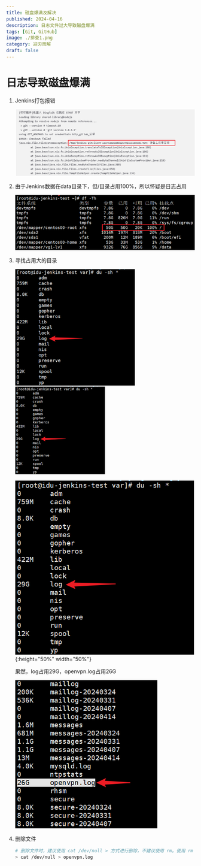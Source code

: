 ```yaml
---
title: 磁盘爆满及解决
published: 2024-04-16
description: 日志文件过大导致磁盘爆满
tags: [Git, GitHub]
image: ./排查1.png
category: 迎刃而解
draft: false
---
```


# 日志导致磁盘爆满

1. Jenkins打包报错

   ![报错](报错.png)	

2. 由于Jenkins数据在data目录下，但/目录占用100%，所以怀疑是日志占用

   ![排查1](排查1.png)	

3. 寻找占用大的目录

   <img src="排查2.png" alt="排查2" style="zoom:67%;" />

   <img src="排查2.png" width="50%" height="50%">

   ![test image size](排查2.png){:height="50%" width="50%"}

   果然，log占用29G，openvpn.log占用26G

   ![排查3](排查3.png)	

5. 删除文件

   ```sh
   # 删除文件时，建议使用 cat /dev/null > 方式进行删除，不建议使用 rm。使用 rm 方式删除的文件，可能不能被对应服务进程释放掉，该文件所占用的空间也就不会被释放。
   > cat /dev/null > openvpn.log
   ```

   

